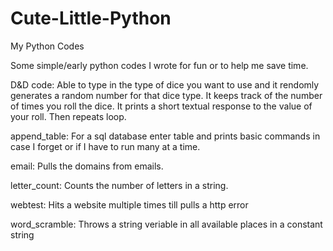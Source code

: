 Cute-Little-Python
==================

My Python Codes

Some simple/early python codes I wrote for fun or to help me save time.

  D&D code: Able to type in the type of dice you want to use and it rendomly generates a random number for that dice
            type. It keeps track of the number of times you roll the dice. It prints a short textual response to the
            value of your roll. Then repeats loop.
            
  append_table: For a sql database enter table and prints basic commands in case I forget or if I have to run many at a time.
            
  email: Pulls the domains from emails.
            
  letter_count: Counts the number of letters in a string.
            
  webtest: Hits a website multiple times till pulls a http error
            
  word_scramble: Throws a string veriable in all available places in a constant string
